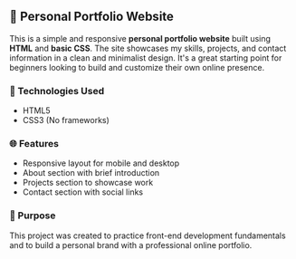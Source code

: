 ## 💼 Personal Portfolio Website

This is a simple and responsive **personal portfolio website** built using **HTML** and **basic CSS**. The site showcases my skills, projects, and contact information in a clean and minimalist design. It's a great starting point for beginners looking to build and customize their own online presence.

### 🔧 Technologies Used

* HTML5
* CSS3 (No frameworks)

### 🌐 Features

* Responsive layout for mobile and desktop
* About section with brief introduction
* Projects section to showcase work
* Contact section with social links

### 📌 Purpose

This project was created to practice front-end development fundamentals and to build a personal brand with a professional online portfolio.

